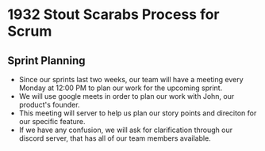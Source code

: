 # 1932 Stout Scarabs Process for Scrum

## Sprint Planning
- Since our sprints last two weeks, our team will have a meeting every Monday at 12:00 PM to plan our work for the upcoming sprint.
- We will use google meets in order to plan our work with John, our product's founder.
- This meeting will server to help us plan our story points and direciton for our specific feature.
- If we have any confusion, we will ask for clarification through our discord server, that has all of our 
team members available.
